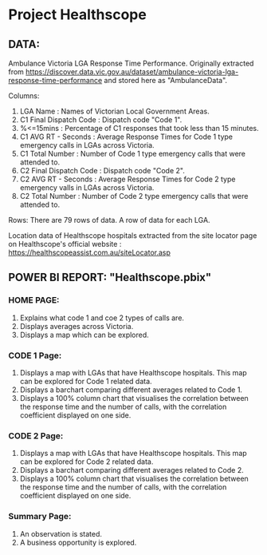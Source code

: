 # Project Healthscope

## DATA:

Ambulance Victoria LGA Response Time Performance. 
Originally extracted from https://discover.data.vic.gov.au/dataset/ambulance-victoria-lga-response-time-performance and stored here as "AmbulanceData".

Columns:
  1. LGA Name                : Names of Victorian Local Government Areas.
  2. C1 Final Dispatch Code  : Dispatch code "Code 1".
  4. %<=15mins               : Percentage of C1 responses that took less than 15 minutes.
  5. C1 AVG RT - Seconds     : Average Response Times for Code 1 type emergency calls in LGAs across Victoria.
  6. C1 Total Number         : Number of Code 1 type emergency calls that were attended to.
  7. C2 Final Dispatch Code  : Dispatch code "Code 2".
  8. C2 AVG RT - Seconds     : Average Response Times for Code 2 type emergency valls in LGAs across Victoria.
  9. C2 Total Number         : Number of Code 2 type emergency calls that were attended to.

Rows:
  There are 79 rows of data. A row of data for each LGA.

Location data of Healthscope hospitals extracted from the site locator page on Healthscope's official website : https://healthscopeassist.com.au/siteLocator.asp

## POWER BI REPORT:   "Healthscope.pbix"

### HOME PAGE:
  
  1. Explains what code 1 and coe 2 types of calls are.
  2. Displays averages across Victoria.
  3. Displays a map which can be explored.

### CODE 1 Page:

  1. Displays a map with LGAs that have Healthscope hospitals. This map can be explored for Code 1 related data.
  2. Displays a barchart comparing different averages related to Code 1.
  3. Displays a 100% column chart that visualises the correlation between the response time and the number of calls, with the correlation  coefficient displayed on one side.

### CODE 2 Page:

  1. Displays a map with LGAs that have Healthscope hospitals. This map can be explored for Code 2 related data.
  2. Displays a barchart comparing different averages related to Code 2.
  3. Displays a 100% column chart that visualises the correlation between the response time and the number of calls, with the correlation  coefficient displayed on one side.

### Summary Page:

  1. An observation is stated.
  2. A business opportunity is explored.






